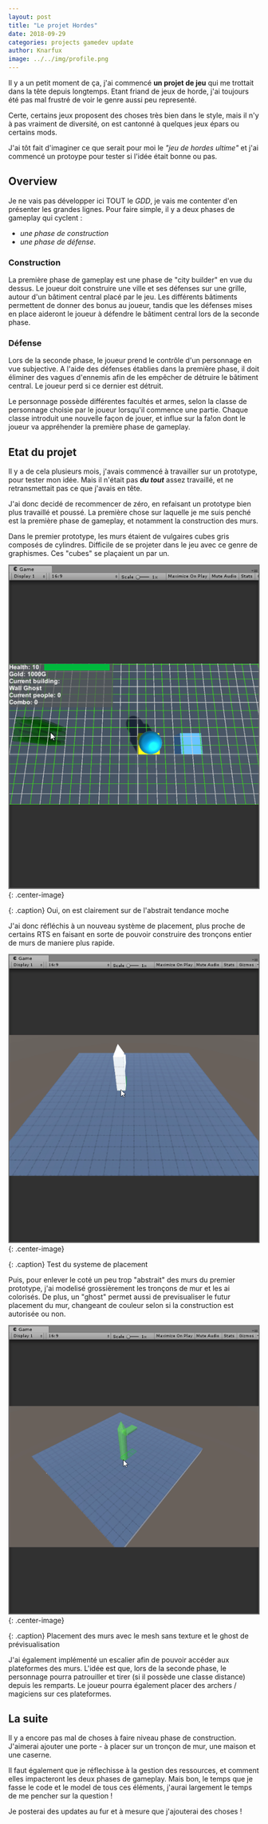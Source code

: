 ```yaml
---
layout: post
title: "Le projet Hordes"
date: 2018-09-29
categories: projects gamedev update
author: Knarfux
image: ../../img/profile.png
---
```

Il y a un petit moment de ça, j'ai commencé **un projet de jeu** qui me trottait dans la tête depuis longtemps. Etant friand de jeux de horde, j'ai toujours été pas mal frustré de voir le genre aussi peu representé.

Certe, certains jeux proposent des choses très bien dans le style, mais il n'y à pas vraiment de diversité, on est cantonné à quelques jeux épars ou certains mods.

J'ai tôt fait d'imaginer ce que serait pour moi le *"jeu de hordes ultime"* et j'ai commencé un protoype pour tester si l'idée était bonne ou pas.

## Overview

Je ne vais pas développer ici TOUT le *GDD*, je vais me contenter d'en présenter les grandes lignes. Pour faire simple, il y a deux phases de gameplay qui cyclent :

- *une phase de construction*
- *une phase de défense*.

### Construction

La première phase de gameplay est une phase de "city builder" en vue du dessus. Le joueur doit construire une ville et ses défenses sur une grille,  autour d'un bâtiment central placé par le jeu. Les différents bâtiments permettent de donner des bonus au joueur, tandis que les défenses mises en place aideront le joueur à défendre le bâtiment central lors de la seconde phase.

### Défense

Lors de la seconde phase, le joueur prend le contrôle d'un personnage en vue subjective. A l'aide des défenses établies dans la première phase, il doit éliminer des vagues d'ennemis afin de les empêcher de détruire le bâtiment central. Le joueur perd si ce dernier est détruit.

Le personnage possède différentes facultés et armes, selon la classe de personnage choisie par le joueur lorsqu'il commence une partie. Chaque classe introduit une nouvelle façon de jouer, et influe sur la fa!on dont le joueur va appréhender la première phase de gameplay.

## Etat du projet

Il y a de cela plusieurs mois, j'avais commencé à travailler sur un prototype, pour tester mon idée. Mais il n'était pas ***du tout*** assez travaillé, et ne retransmettait pas ce que j'avais en tête.

J'ai donc decidé de recommencer de zéro, en refaisant un prototype bien plus travaillé et poussé. La première chose sur laquelle je me suis penché est la première phase de gameplay, et notamment la construction des murs.

Dans le premier prototype, les murs étaient de vulgaires cubes gris composés de cylindres. Difficile de se projeter dans le jeu avec ce genre de graphismes. Ces "cubes" se plaçaient un par un.

![gif](/assets/img/2018-09-29_17-41-24.gif){: .center-image}

{: .caption}
Oui, on est clairement sur de l'abstrait tendance moche

J'ai donc réfléchis à un nouveau système de placement, plus proche de certains RTS en faisant en sorte de pouvoir construire des tronçons entier de murs de maniere plus rapide.

![gif](/assets/img/2018-09-16_14-32-13.gif){: .center-image}

{: .caption}
Test du systeme de placement

Puis, pour enlever le coté un peu trop "abstrait" des murs du premier prototype, j'ai modelisé grossièrement les tronçons de mur et les ai colorisés.
De plus, un "ghost" permet aussi de previsualiser le futur placement du mur, changeant de couleur selon si la construction est autorisée ou non.

![gif](/assets/img/2018-09-18_15-45-31.gif){: .center-image}

{: .caption}
Placement des murs avec le mesh sans texture et le ghost de prévisualisation

J'ai également implémenté un escalier afin de pouvoir accéder aux plateformes des murs. L'idée est que, lors de la seconde phase, le personnage pourra patrouiller et tirer (si il possède une classe distance) depuis les remparts. Le joueur pourra également placer des archers / magiciens sur ces plateformes.

## La suite

Il y a encore pas mal de choses à faire niveau phase de construction. J'aimerai ajouter une porte - à placer sur un tronçon de mur, une maison et une caserne.

Il faut également que je réflechisse à la gestion des ressources, et comment elles impacteront les deux phases de gameplay. Mais bon, le temps que je fasse le code et le model de tous ces éléments, j'aurai largement le temps de me pencher sur la question !

Je posterai des updates au fur et à mesure que j'ajouterai des choses !